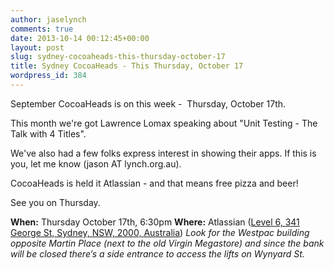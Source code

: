 ```yaml
---
author: jaselynch
comments: true
date: 2013-10-14 00:12:45+00:00
layout: post
slug: sydney-cocoaheads-this-thursday-october-17
title: Sydney CocoaHeads - This Thursday, October 17
wordpress_id: 384
---
```


September CocoaHeads is on this week -  Thursday, October 17th.

This month we're got Lawrence Lomax speaking about "Unit Testing - The Talk with 4 Titles".

We've also had a few folks express interest in showing their apps. If this is you, let me know (jason AT lynch.org.au).

CocoaHeads is held it Atlassian - and that means free pizza and beer!

See you on Thursday.

**When:** Thursday October 17th, 6:30pm
**Where:** Atlassian ([Level 6, 341 George St, Sydney, NSW, 2000, Australia](http://goo.gl/Pm0lA))
_Look for the Westpac building opposite Martin Place (next to the old Virgin Megastore) and since the bank will be closed there’s a side entrance to access the lifts on Wynyard St._
